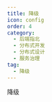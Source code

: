 ```yaml
---
title: 降级
icon: config
order: 4
category:
  - 后端指北
  - 分布式开发
  - 分布式设计
  - 服务治理
tag:
  - 降级
---
```


降级




